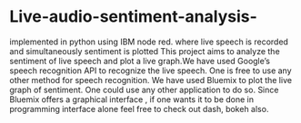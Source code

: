 # Live-audio-sentiment-analysis-
implemented in python using IBM node red. where live speech is recorded and simultaneously sentiment is plotted
This project aims to analyze the sentiment of live speech and plot a live graph.We have used Google’s speech recognition API to recognize the live speech. One is free
to use any other method for speech recognition. We have used Bluemix to plot the live graph of sentiment. One could use any other application to do so. Since Bluemix offers a graphical interface , if
one wants it to be done in programming interface alone feel free to check out dash, bokeh also. 
